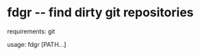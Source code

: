 fdgr -- find dirty git repositories
===================================

requirements: git

usage: fdgr [PATH...]
